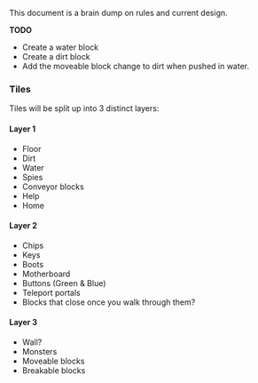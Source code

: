 This document is a brain dump on rules and current design.

**TODO**
- Create a water block
- Create a dirt block
- Add the moveable block change to dirt when pushed in water.

### Tiles
Tiles will be split up into 3 distinct layers:

#### Layer 1
- Floor
- Dirt
- Water
- Spies
- Conveyor blocks
- Help
- Home

#### Layer 2
- Chips
- Keys
- Boots
- Motherboard
- Buttons (Green & Blue)
- Teleport portals
- Blocks that close once you walk through them?

#### Layer 3
- Wall?
- Monsters
- Moveable blocks
- Breakable blocks
